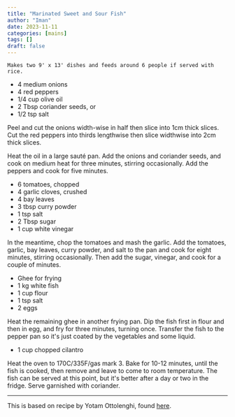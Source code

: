 ```yaml
---
title: "Marinated Sweet and Sour Fish"
author: "Iman"
date: 2023-11-11
categories: [mains]
tags: []
draft: false
---
```


`Makes two 9' x 13' dishes and feeds around 6 people if served with rice.`

- 4 medium onions
- 4 red peppers
- 1/4 cup olive oil
- 2 Tbsp coriander seeds, or
- 1/2 tsp salt

Peel and cut the onions width-wise in half then slice into 1cm thick slices. Cut the red peppers into thirds lengthwise then slice widthwise into 2cm thick slices.

Heat the oil in a large sauté pan. Add the onions and coriander seeds, and cook on medium heat for three minutes, stirring occasionally. Add the peppers and cook for five minutes.

- 6 tomatoes, chopped
- 4 garlic cloves, crushed
- 4 bay leaves
- 3 tbsp curry powder
- 1 tsp salt
- 2 Tbsp sugar
- 1 cup white vinegar

In the meantime, chop the tomatoes and mash the garlic. Add the tomatoes, garlic, bay leaves, curry powder, and salt to the pan and cook for eight minutes, stirring occasionally. Then add the sugar, vinegar, and cook for a couple of minutes.

- Ghee for frying
- 1 kg white fish
- 1 cup flour
- 1 tsp salt
- 2 eggs

Heat the remaining ghee in another frying pan. Dip the fish first in flour and then in egg, and fry for three minutes, turning once. Transfer the fish to the pepper pan so it's just coated by the vegetables and some liquid.

- 1 cup chopped cilantro

Heat the oven to 170C/335F/gas mark 3. Bake for 10-12 minutes, until the fish is cooked, then remove and leave to come to room temperature. The fish can be served at this point, but it's better after a day or two in the fridge. Serve garnished with coriander.

---

This is based on recipe by Yotam Ottolenghi, found [here](https://www.theguardian.com/lifeandstyle/2011/sep/23/marinated-fish-rice-salad-recipes).
